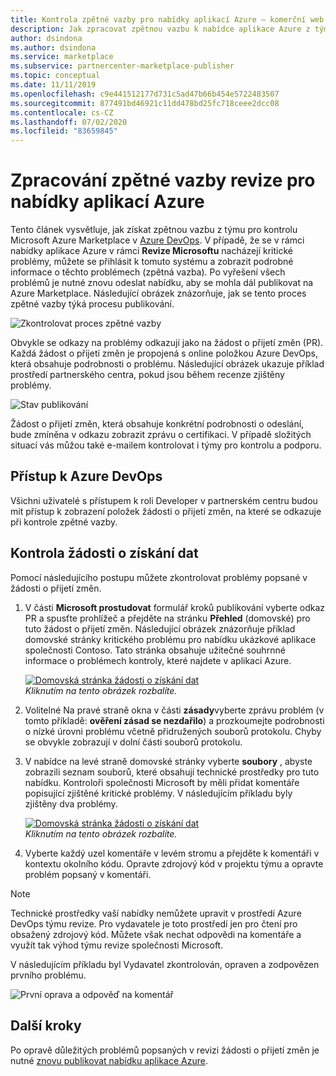 ```yaml
---
title: Kontrola zpětné vazby pro nabídky aplikací Azure – komerční web Marketplace Microsoftu
description: Jak zpracovat zpětnou vazbu k nabídce aplikace Azure z týmu Microsoft Azure Marketplaceho recenze. Ke zpětné vazbě v Azure DevOps můžete přistupovat pomocí přihlašovacích údajů partnerského centra.
author: dsindona
ms.author: dsindona
ms.service: marketplace
ms.subservice: partnercenter-marketplace-publisher
ms.topic: conceptual
ms.date: 11/11/2019
ms.openlocfilehash: c9e441512177d731c5ad47b66b454e5722483507
ms.sourcegitcommit: 877491bd46921c11dd478bd25fc718ceee2dcc08
ms.contentlocale: cs-CZ
ms.lasthandoff: 07/02/2020
ms.locfileid: "83659845"
---
```

# <a name="handling-review-feedback-for-azure-application-offers"></a>Zpracování zpětné vazby revize pro nabídky aplikací Azure

Tento článek vysvětluje, jak získat zpětnou vazbu z týmu pro kontrolu Microsoft Azure Marketplace v [Azure DevOps](https://azure.microsoft.com/services/devops/). V případě, že se v rámci nabídky aplikace Azure v rámci **Revize Microsoftu** nacházejí kritické problémy, můžete se přihlásit k tomuto systému a zobrazit podrobné informace o těchto problémech (zpětná vazba). Po vyřešení všech problémů je nutné znovu odeslat nabídku, aby se mohla dál publikovat na Azure Marketplace. Následující obrázek znázorňuje, jak se tento proces zpětné vazby týká procesu publikování.

![Zkontrolovat proces zpětné vazby](./media/review-feedback-process.png)

Obvykle se odkazy na problémy odkazují jako na žádost o přijetí změn (PR). Každá žádost o přijetí změn je propojená s online položkou Azure DevOps, která obsahuje podrobnosti o problému. Následující obrázek ukazuje příklad prostředí partnerského centra, pokud jsou během recenze zjištěny problémy. 

![Stav publikování](./media/publishing-status.png)

Žádost o přijetí změn, která obsahuje konkrétní podrobnosti o odeslání, bude zmíněna v odkazu zobrazit zprávu o certifikaci. V případě složitých situací vás můžou také e-mailem kontrolovat i týmy pro kontrolu a podporu.

## <a name="azure-devops-access"></a>Přístup k Azure DevOps

Všichni uživatelé s přístupem k roli Developer v partnerském centru budou mít přístup k zobrazení položek žádosti o přijetí změn, na které se odkazuje při kontrole zpětné vazby.

## <a name="reviewing-the-pull-request"></a>Kontrola žádosti o získání dat

Pomocí následujícího postupu můžete zkontrolovat problémy popsané v žádosti o přijetí změn.

1. V části **Microsoft prostudovat** formulář kroků publikování vyberte odkaz PR a spusťte prohlížeč a přejděte na stránku **Přehled** (domovské) pro tuto žádost o přijetí změn. Následující obrázek znázorňuje příklad domovské stránky kritického problému pro nabídku ukázkové aplikace společnosti Contoso. Tato stránka obsahuje užitečné souhrnné informace o problémech kontroly, které najdete v aplikaci Azure.

    [![Domovská stránka žádosti o získání dat](./media/pr-home-page-thumb.png)](./media/pr-home-page.png)
    <br/> *Kliknutím na tento obrázek rozbalíte.*

1. Volitelné Na pravé straně okna v části **zásady**vyberte zprávu problém (v tomto příkladě: **ověření zásad se nezdařilo**) a prozkoumejte podrobnosti o nízké úrovni problému včetně přidružených souborů protokolu. Chyby se obvykle zobrazují v dolní části souborů protokolu.

1. V nabídce na levé straně domovské stránky vyberte **soubory** , abyste zobrazili seznam souborů, které obsahují technické prostředky pro tuto nabídku. Kontroloři společnosti Microsoft by měli přidat komentáře popisující zjištěné kritické problémy. V následujícím příkladu byly zjištěny dva problémy.

    [![Domovská stránka žádosti o získání dat](./media/pr-files-page-thumb.png)](./media/pr-files-page.png)
    <br/> *Kliknutím na tento obrázek rozbalíte.*

1. Vyberte každý uzel komentáře v levém stromu a přejděte k komentáři v kontextu okolního kódu. Opravte zdrojový kód v projektu týmu a opravte problém popsaný v komentáři.

>[!Note]
>Technické prostředky vaší nabídky nemůžete upravit v prostředí Azure DevOps týmu revize. Pro vydavatele je toto prostředí jen pro čtení pro obsažený zdrojový kód. Můžete však nechat odpovědi na komentáře a využít tak výhod týmu revize společnosti Microsoft.

   V následujícím příkladu byl Vydavatel zkontrolován, opraven a zodpovězen prvního problému.

   ![První oprava a odpověď na komentář](./media/first-comment-reply.png)

## <a name="next-steps"></a>Další kroky

Po opravě důležitých problémů popsaných v revizi žádosti o přijetí změn je nutné [znovu publikovat nabídku aplikace Azure](./create-new-azure-apps-offer.md#publish).
